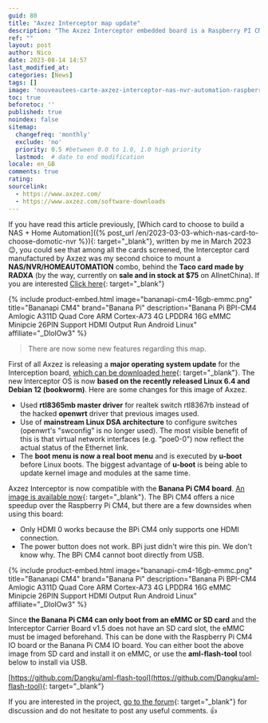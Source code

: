 ```yaml
---
guid: 80
title: "Axzez Interceptor map update"
description: "The Axzez Interceptor embedded board is a Raspberry PI CM4 and now Banana PI CM4 compatible board, ideal for creating a NAS, NVR and HOME AUTOMATION at the same time. Some news about this little gem"
ref: ""
layout: post
author: Nico
date: 2023-08-14 14:57
last_modified_at: 
categories: [News]
tags: []
image: 'nouveautees-carte-axzez-interceptor-nas-nvr-automation-raspberry-banana-pi.png'
toc: true
beforetoc: ''
published: true
noindex: false
sitemap:
  changefreq: 'monthly'
  exclude: 'no'
  priority: 0.5 #between 0.0 to 1.0, 1.0 high priority
  lastmod:  # date to end modification
locale: en_GB
comments: true
rating:  
sourcelink:
  - https://www.axzez.com/
  - https://www.axzez.com/software-downloads
---
```


If you have read this article previously, [Which card to choose to build a NAS + Home Automation]({% post_url /en/2023-03-03-which-nas-card-to-choose-domotic-nvr %}){: target="_blank"}, written by me in March 2023 😉, you could see that among all the cards screened, the Interceptor card manufactured by Axzez was my second choice to mount a **NAS/NVR/HOMEAUTOMATION** combo, behind the **Taco card made by RADXA** (by the way, currently on **sale and in stock at $75** on AllnetChina). If you are interested [Click here](https://shop.allnetchina.cn/products/taco?variant=39519152210022&utm_source=swym-Watchlist&utm_medium=email&utm_term=backinstock&utm_campaign=backinstock&smid=712886a5-59b4-4655-9554-d7bab2c8fe77&variant=39519152210022&empi=6675179208806&epi=39519152210022){: target="_blank"}

{% include product-embed.html image="bananapi-cm4-16gb-emmc.png" title="Bananapi CM4" brand="Banana Pi" description="Banana Pi BPI-CM4 Amlogic A311D Quad Core ARM Cortex-A73 4G LPDDR4 16G eMMC Minipcie 26PIN Support HDMI Output Run Android Linux" affiliate="_DloIOw3" %}

> There are now some new features regarding this map.

First of all Axzez is releasing a **major operating system update** for the Interception board, [which can be downloaded here](https://www.axzez.com/software-downloads){: target="_blank"}. The new Interceptor OS is now **based on the recently released Linux 6.4 and Debian 12 (bookworm)**. Here are some changes for this image of Axzez.

- Used **rtl8365mb master driver** for realtek switch rtl8367rb instead of the hacked **openwrt** driver that previous images used.
- Use of **mainstream Linux DSA architecture** to configure switches (openwrt's "swconfig" is no longer used).
The most visible benefit of this is that virtual network interfaces (e.g. "poe0-0") now reflect the actual status of the Ethernet link.
- The **boot menu is now a real boot menu** and is executed by **u-boot** before Linux boots.
The biggest advantage of **u-boot** is being able to update kernel image and modules at the same time.
 

Axzez Interceptor is now compatible with the **Banana Pi CM4 board**. [An image is available now](https://www.axzez.com/software-downloads){: target="_blank"}.
The BPi CM4 offers a nice speedup over the Raspberry Pi CM4, but there are a few downsides when using this board:

- Only HDMI 0 works because the BPi CM4 only supports one HDMI connection.
- The power button does not work. BPi just didn't wire this pin. We don't know why.
The BPi CM4 cannot boot directly from USB.
 
{% include product-embed.html image="bananapi-cm4-16gb-emmc.png" title="Bananapi CM4" brand="Banana Pi" description="Banana Pi BPI-CM4 Amlogic A311D Quad Core ARM Cortex-A73 4G LPDDR4 16G eMMC Minipcie 26PIN Support HDMI Output Run Android Linux" affiliate="_DloIOw3" %}

Since **the Banana Pi CM4 can only boot from an eMMC or SD card** and the Interceptor Carrier Board v1.5 does not have an SD card slot, the eMMC must be imaged beforehand. This can be done with the Raspberry Pi CM4 IO board or the Banana Pi CM4 IO board. You can either boot the above image from SD card and install it on eMMC, or use the **aml-flash-tool** tool below to install via USB.
 
[https://github.com/Dangku/aml-flash-tool](https://github.com/Dangku/aml-flash-tool){: target="_blank"}

 
If you are interested in the project, [go to the forum](https://www.axzez.com/forum){: target="_blank"} for discussion and do not hesitate to post any useful comments. 👍

